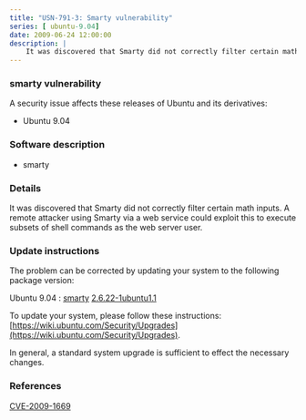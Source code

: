 ```yaml
---
title: "USN-791-3: Smarty vulnerability"
series: [ ubuntu-9.04]
date: 2009-06-24 12:00:00
description: |
    It was discovered that Smarty did not correctly filter certain math inputs.  A remote attacker using Smarty via a web service could exploit this to execute subsets of shell commands as the web server user. 
--- 
```

 
### smarty vulnerability

A security issue affects these releases of Ubuntu and its derivatives:

* Ubuntu 9.04

### Software description

* smarty 

### Details

It was discovered that Smarty did not correctly filter certain math inputs. A remote attacker using Smarty via a web service could exploit this to execute subsets of shell commands as the web server user. 

### Update instructions

The problem can be corrected by updating your system to the following package version:

Ubuntu 9.04
 : [smarty](https://launchpad.net/ubuntu/+source/smarty) <span> [2.6.22-1ubuntu1.1](https://launchpad.net/ubuntu/+source/smarty/2.6.22-1ubuntu1.1) </span> 

To update your system, please follow these instructions: [https://wiki.ubuntu.com/Security/Upgrades](https://wiki.ubuntu.com/Security/Upgrades).

In general, a standard system upgrade is sufficient to effect the necessary changes. 

### References

 [CVE-2009-1669](http://people.ubuntu.com/~ubuntu-security/cve/CVE-2009-1669)
 
